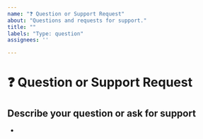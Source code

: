 ```yaml
---
name: "❓ Question or Support Request"
about: "Questions and requests for support."
title: ""
labels: "Type: question"
assignees: ''

---
```


# ❓ Question or Support Request
<!-- Do read the 100ms Docs at https://www.100ms.live/docs -->
<!-- You can ask your questions on 100ms Discord as well: https://100ms.live/discord -->


## Describe your question or ask for support
<!-- A clear and concise description of what your doubt is. -->

*

<!--📛📛📛📛📛📛📛📛📛📛📛📛📛📛📛📛📛📛📛📛📛📛📛📛📛📛📛📛📛📛

Oh, hi there! 😄

Before posting any questions or asking for support, first do read the 100ms docs at https://www.100ms.live/docs 

To expedite issue processing, please search open and closed issues before submitting a new one.
Please read our Rules of Conduct at this repository's `.github/CODE_OF_CONDUCT.md`

📛📛📛📛📛📛📛📛📛📛📛📛📛📛📛📛📛📛📛📛📛📛📛📛📛📛📛📛📛📛📛📛-->
